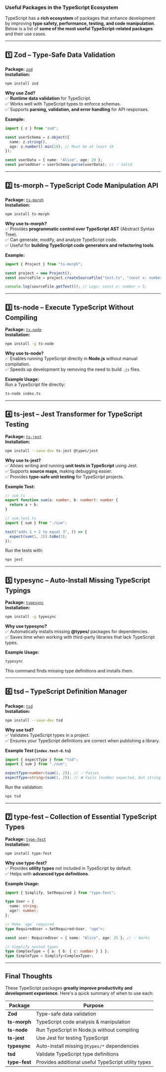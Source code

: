 ### **Useful Packages in the TypeScript Ecosystem**

TypeScript has a **rich ecosystem** of packages that enhance development by improving **type safety, performance, testing, and code manipulation**. Below is a list of **some of the most useful TypeScript-related packages** and their use cases.

---

## **1️⃣ Zod – Type-Safe Data Validation**

**Package:** [`zod`](https://github.com/colinhacks/zod)  
**Installation:**

```sh
npm install zod
```

**Why use Zod?**  
✅ **Runtime data validation** for TypeScript.  
✅ Works well with TypeScript types to enforce schemas.  
✅ Supports **parsing, validation, and error handling** for API responses.

**Example:**

```ts
import { z } from "zod";

const userSchema = z.object({
  name: z.string(),
  age: z.number().min(18), // Must be at least 18
});

const userData = { name: "Alice", age: 20 };
const parsedUser = userSchema.parse(userData); // ✅ Valid
```

---

## **2️⃣ ts-morph – TypeScript Code Manipulation API**

**Package:** [`ts-morph`](https://github.com/dsherret/ts-morph)  
**Installation:**

```sh
npm install ts-morph
```

**Why use ts-morph?**  
✅ Provides **programmatic control over TypeScript AST** (Abstract Syntax Tree).  
✅ Can generate, modify, and analyze TypeScript code.  
✅ Useful for **building TypeScript code generators and refactoring tools**.

**Example:**

```ts
import { Project } from "ts-morph";

const project = new Project();
const sourceFile = project.createSourceFile("test.ts", "const x: number = 5;");

console.log(sourceFile.getText()); // Logs: const x: number = 5;
```

---

## **3️⃣ ts-node – Execute TypeScript Without Compiling**

**Package:** [`ts-node`](https://github.com/TypeStrong/ts-node)  
**Installation:**

```sh
npm install -g ts-node
```

**Why use ts-node?**  
✅ Enables running TypeScript directly in **Node.js** without manual compilation.  
✅ Speeds up development by removing the need to build `.js` files.

**Example Usage:**  
Run a TypeScript file directly:

```sh
ts-node index.ts
```

---

## **4️⃣ ts-jest – Jest Transformer for TypeScript Testing**

**Package:** [`ts-jest`](https://github.com/kulshekhar/ts-jest)  
**Installation:**

```sh
npm install --save-dev ts-jest @types/jest
```

**Why use ts-jest?**  
✅ Allows writing and running **unit tests in TypeScript** using Jest.  
✅ Supports **source maps**, making debugging easier.  
✅ Provides **type-safe unit testing** for TypeScript projects.

**Example Test:**

```ts
// sum.ts
export function sum(a: number, b: number): number {
  return a + b;
}

// sum.test.ts
import { sum } from "./sum";

test("adds 1 + 2 to equal 3", () => {
  expect(sum(1, 2)).toBe(3);
});
```

Run the tests with:

```sh
npx jest
```

---

## **5️⃣ typesync – Auto-Install Missing TypeScript Typings**

**Package:** [`typesync`](https://github.com/jeffijoe/typesync)  
**Installation:**

```sh
npm install -g typesync
```

**Why use typesync?**  
✅ Automatically installs missing **@types/** packages for dependencies.  
✅ Saves time when working with third-party libraries that lack TypeScript types.

**Example Usage:**

```sh
typesync
```

This command finds missing type definitions and installs them.

---

## **6️⃣ tsd – TypeScript Definition Manager**

**Package:** [`tsd`](https://github.com/SamVerschueren/tsd)  
**Installation:**

```sh
npm install --save-dev tsd
```

**Why use tsd?**  
✅ Validates TypeScript types in a project.  
✅ Ensures your TypeScript definitions are correct when publishing a library.

**Example Test (`index.test-d.ts`)**

```ts
import { expectType } from "tsd";
import { sum } from "./sum";

expectType<number>(sum(1, 2)); // ✅ Passes
expectType<string>(sum(1, 2)); // ❌ Fails (number expected, but string checked)
```

Run the validation:

```sh
npx tsd
```

---

## **7️⃣ type-fest – Collection of Essential TypeScript Types**

**Package:** [`type-fest`](https://github.com/sindresorhus/type-fest)  
**Installation:**

```sh
npm install type-fest
```

**Why use type-fest?**  
✅ Provides **utility types** not included in TypeScript by default.  
✅ Helps with **advanced type definitions**.

**Example Usage:**

```ts
import { Simplify, SetRequired } from "type-fest";

type User = {
  name: string;
  age?: number;
};

// Make `age` required
type RequiredUser = SetRequired<User, "age">;

const user: RequiredUser = { name: "Alice", age: 25 }; // ✅ Works

// Simplify nested types
type ComplexType = { a: { b: { c: number } } };
type SimpleType = Simplify<ComplexType>;
```

---

## **Final Thoughts**

These TypeScript packages **greatly improve productivity and development experience**. Here's a quick summary of when to use each:

| **Package**   | **Purpose**                                         |
| ------------- | --------------------------------------------------- |
| **Zod**       | Type-safe data validation                           |
| **ts-morph**  | TypeScript code analysis & manipulation             |
| **ts-node**   | Run TypeScript in Node.js without compiling         |
| **ts-jest**   | Use Jest for testing TypeScript                     |
| **typesync**  | Auto-install missing `@types/*` dependencies        |
| **tsd**       | Validate TypeScript type definitions                |
| **type-fest** | Provides additional useful TypeScript utility types |
